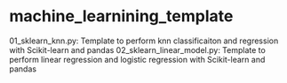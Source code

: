 # machine_learnining_template
01_sklearn_knn.py: Template to perform knn classificaiton and regression with Scikit-learn and pandas 
02_sklearn_linear_model.py: Template to perform linear regression and logistic regression with Scikit-learn and pandas 
